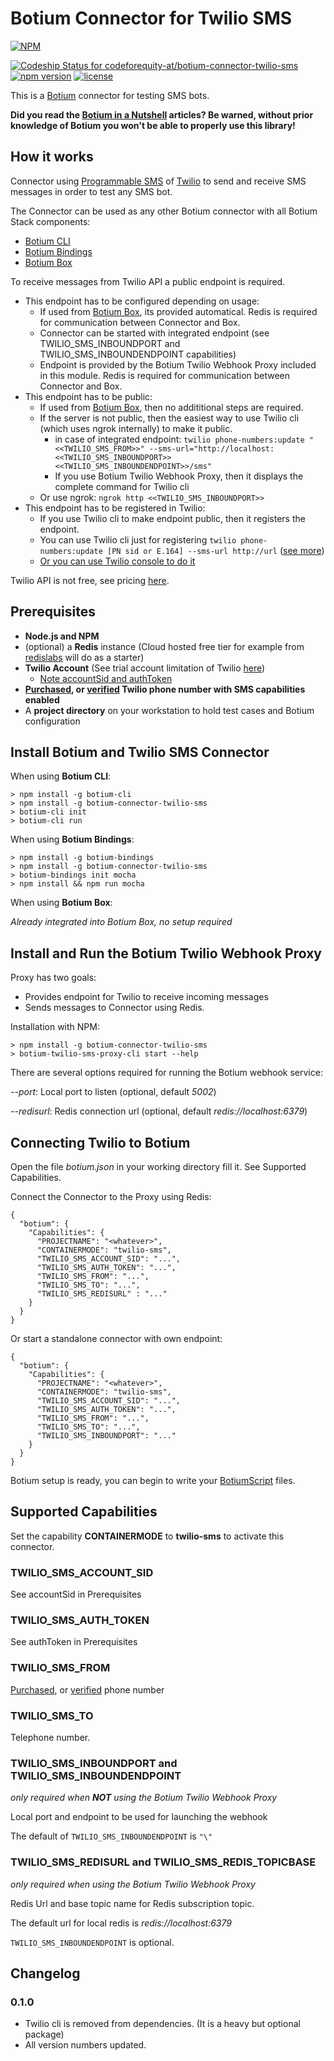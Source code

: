 # Botium Connector for Twilio SMS

[![NPM](https://nodei.co/npm/botium-connector-twilio-sms.png?downloads=true&downloadRank=true&stars=true)](https://nodei.co/npm/botium-connector-twilio-sms/)

[![Codeship Status for codeforequity-at/botium-connector-twilio-sms](https://app.codeship.com/projects/4500048a-b36f-4108-98ee-6fbf668e4286/status?branch=main)](https://app.codeship.com/projects/428350)
[![npm version](https://badge.fury.io/js/botium-connector-twilio-sms.svg)](https://badge.fury.io/js/botium-connector-twilio-sms)
[![license](https://img.shields.io/github/license/mashape/apistatus.svg)]()

This is a [Botium](https://github.com/codeforequity-at/botium-core) connector for testing SMS
bots.

__Did you read the [Botium in a Nutshell](https://medium.com/@floriantreml/botium-in-a-nutshell-part-1-overview-f8d0ceaf8fb4) articles? Be warned, without prior knowledge of Botium you won't be able to properly use this library!__

## How it works
Connector using [Programmable SMS](https://www.twilio.com/docs/sms) of [Twilio](https://www.twilio.com/) 
to send and receive SMS messages in order to test any SMS bot.

The Connector can be used as any other Botium connector with all Botium Stack components:
* [Botium CLI](https://github.com/codeforequity-at/botium-cli/)
* [Botium Bindings](https://github.com/codeforequity-at/botium-bindings/)
* [Botium Box](https://www.botium.at)

To receive messages from Twilio API a public endpoint is required. 
* This endpoint has to be configured depending on usage:
  * If used from [Botium Box](https://www.botium.at), its provided automatical. Redis is required for communication between Connector and Box.
  * Connector can be started with integrated endpoint (see TWILIO_SMS_INBOUNDPORT and TWILIO_SMS_INBOUNDENDPOINT capabilities)
  * Endpoint is provided by the Botium Twilio Webhook Proxy included in this module. Redis is required for communication between Connector and Box.
* This endpoint has to be public:
  * If used from [Botium Box](https://www.botium.at), then no addititional steps are required.
  * If the server is not public, then the easiest way to use Twilio cli (which uses ngrok internally) to make it public.
    * in case of integrated endpoint: ```twilio phone-numbers:update "<<TWILIO_SMS_FROM>>" --sms-url="http://localhost:<<TWILIO_SMS_INBOUNDPORT>><<TWILIO_SMS_INBOUNDENDPOINT>>/sms"``` 
    * If you use Botium Twilio Webhook Proxy, then it displays the complete command for Twilio cli
  * Or use ngrok: ```ngrok http <<TWILIO_SMS_INBOUNDPORT>>```     
* This endpoint has to be registered in Twilio:
  * If you use Twilio cli to make endpoint public, then it registers the endpoint.
  * You can use Twilio cli just for registering ```twilio phone-numbers:update [PN sid or E.164] --sms-url http://url``` ([see more](https://www.twilio.com/docs/twilio-cli/general-usage#webhooks)) 
  * [Or you can use Twilio console to do it](https://www.twilio.com/docs/sms/tutorials/how-to-receive-and-reply-node-js#configure-your-webhook-url)
  
Twilio API is not free, see pricing [here](https://www.twilio.com/voice/pricing).

## Prerequisites

* __Node.js and NPM__
* (optional) a __Redis__ instance (Cloud hosted free tier for example from [redislabs](https://redislabs.com/) will do as a starter)
* __Twilio Account__ (See trial account limitation of Twilio [here](https://www.twilio.com/docs/usage/tutorials/how-to-use-your-free-trial-account#trial-account-restrictions-and-limitations)) 
    * [Note accountSid and authToken](https://www.twilio.com/docs/voice/quickstart/node#replace-the-placeholder-credential-values) 
* __[Purchased](https://www.twilio.com/docs/voice/quickstart/node#sign-up-for-twilio-and-get-a-phone-number), or [verified](https://www.twilio.com/docs/usage/tutorials/how-to-use-your-free-trial-account#verify-your-personal-phone-number) Twilio phone number with SMS capabilities enabled__ 
* A __project directory__ on your workstation to hold test cases and Botium configuration    

## Install Botium and Twilio SMS Connector

When using __Botium CLI__:

```
> npm install -g botium-cli
> npm install -g botium-connector-twilio-sms
> botium-cli init
> botium-cli run
```

When using __Botium Bindings__:

```
> npm install -g botium-bindings
> npm install -g botium-connector-twilio-sms
> botium-bindings init mocha
> npm install && npm run mocha
```

When using __Botium Box__:

_Already integrated into Botium Box, no setup required_

## Install and Run the Botium Twilio Webhook Proxy

Proxy has two goals:
* Provides endpoint for Twilio to receive incoming messages
* Sends messages to Connector using Redis.

Installation with NPM:

    > npm install -g botium-connector-twilio-sms
    > botium-twilio-sms-proxy-cli start --help

There are several options required for running the Botium webhook service:

_--port_: Local port to listen (optional, default _5002_)

_--redisurl_: Redis connection url (optional, default _redis://localhost:6379_) 

## Connecting Twilio to Botium

Open the file _botium.json_ in your working directory fill it. See Supported Capabilities. 

Connect the Connector to the Proxy using Redis:
```
{
  "botium": {
    "Capabilities": {
      "PROJECTNAME": "<whatever>",
      "CONTAINERMODE": "twilio-sms",
      "TWILIO_SMS_ACCOUNT_SID": "...",
      "TWILIO_SMS_AUTH_TOKEN": "...",
      "TWILIO_SMS_FROM": "...",
      "TWILIO_SMS_TO": "...",
      "TWILIO_SMS_REDISURL" : "..."
    }
  }
}
```
Or start a standalone connector with own endpoint:
```
{
  "botium": {
    "Capabilities": {
      "PROJECTNAME": "<whatever>",
      "CONTAINERMODE": "twilio-sms",
      "TWILIO_SMS_ACCOUNT_SID": "...",
      "TWILIO_SMS_AUTH_TOKEN": "...",
      "TWILIO_SMS_FROM": "...",
      "TWILIO_SMS_TO": "...",
      "TWILIO_SMS_INBOUNDPORT": "..."
    }
  }
}
```

Botium setup is ready, you can begin to write your [BotiumScript](https://github.com/codeforequity-at/botium-core/wiki/Botium-Scripting) files.

## Supported Capabilities

Set the capability __CONTAINERMODE__ to __twilio-sms__ to activate this connector.

### TWILIO_SMS_ACCOUNT_SID

See accountSid in Prerequisites

### TWILIO_SMS_AUTH_TOKEN

See authToken in Prerequisites

### TWILIO_SMS_FROM

[Purchased](https://www.twilio.com/docs/voice/quickstart/node#sign-up-for-twilio-and-get-a-phone-number), or [verified](https://www.twilio.com/docs/usage/tutorials/how-to-use-your-free-trial-account#verify-your-personal-phone-number) phone number  

### TWILIO_SMS_TO

Telephone number.

### TWILIO_SMS_INBOUNDPORT and TWILIO_SMS_INBOUNDENDPOINT
_only required when **NOT** using the Botium Twilio Webhook Proxy_

Local port and endpoint to be used for launching the webhook

The default of `TWILIO_SMS_INBOUNDENDPOINT` is `"\"`

### TWILIO_SMS_REDISURL and TWILIO_SMS_REDIS_TOPICBASE
_only required when using the Botium Twilio Webhook Proxy_

Redis Url and base topic name for Redis subscription topic.

The default url for local redis is _redis://localhost:6379_

`TWILIO_SMS_INBOUNDENDPOINT` is optional.

## Changelog

### 0.1.0
 - Twilio cli is removed from dependencies. (It is a heavy but optional package)
 - All version numbers updated.
